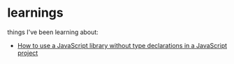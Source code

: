 # learnings

things I've been learning about:

- [How to use a JavaScript library without type declarations in a JavaScript
project](https://medium.com/@steveruiz/using-a-javascript-library-without-type-declarations-in-a-typescript-project-3643490015f3)

